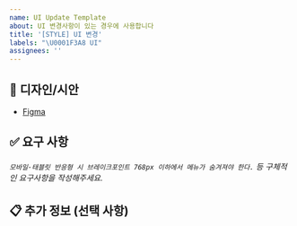 ```yaml
---
name: UI Update Template
about: UI 변경사항이 있는 경우에 사용합니다
title: '[STYLE] UI 변경'
labels: "\U0001F3A8 UI"
assignees: ''
---
```


## 🎨 디자인/시안

- [Figma]()

## ✅ 요구 사항

###### `모바일·태블릿 반응형 시 브레이크포인트 768px 이하에서 메뉴가 숨겨져야 한다.` 등 구체적인 요구사항을 작성해주세요.

## 📋 추가 정보 (선택 사항)
